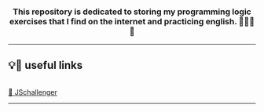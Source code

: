 <h3 align="center"> This repository is dedicated to storing my programming logic exercises that I find on the internet and practicing english. 👩🏻‍💻🎯 </h3>

<hr>

<h2><b>💡🔗  useful links </b></h2>
<br>
<a href="https://www.jschallenger.com/overview"> 🔸 JSchallenger </a>

<hr>
